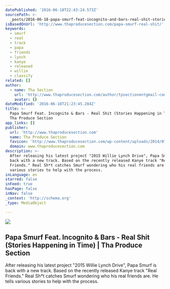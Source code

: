 ```yaml
---
datePublished: '2016-06-18T22:43:24.573Z'
sourcePath: >-
  _posts/2016-06-18-papa-smurf-feat-incognito-and-bars-real-shit-stories-happe.md
isBasedOnUrl: 'http://www.thaproducesection.com/papa-smurf-real-shit/'
keywords:
  - smurf
  - real
  - track
  - papa
  - friends
  - lynch
  - kanye
  - released
  - willie
  - classify
related: []
author:
  - name: Tha Section
    url: 'http://www.thaproducesection.com/author/tpsectionentgmail-com/'
    avatar: {}
dateModified: '2016-06-18T21:23:45.284Z'
title: >-
  Papa Smurf Feat. Incognito & Bars - Real Shit (Stories Happening in Time) |
  Tha Produce Section
app_links: []
publisher:
  url: 'http://www.thaproducesection.com'
  name: Tha Produce Section
  favicon: 'http://www.thaproducesection.com/wp-content/uploads/2014/07/favicon.ico'
  domain: www.thaproducesection.com
description: >-
  After releasing his latest project "2015 Willie Lynch Drive", Papa Smurf is
  back with a new track. Based on the recently released Kanye track "Real
  Friends." Real Sh*t catches Smurf wondering who his real friends are. He tells
  various stories to help with the process.
inLanguage: en
starred: false
inFeed: true
hasPage: false
inNav: false
_context: 'http://schema.org'
_type: MediaObject

---
```

<article style=""><img src="https://imgflo.herokuapp.com/graph/vahj1ThiexotieMo/8c48728dff86969325a3089620534b14/noop.jpg?input=http%3A%2F%2Fwww.thaproducesection.com%2Fwp-content%2Fuploads%2F2016%2F01%2Fa2c6c7ea-f053-48b5-8f1f-56feb6c8b031.jpg" /><h1>Papa Smurf Feat. Incognito &amp; Bars - Real Shit (Stories Happening in Time) | Tha Produce Section</h1><p>After releasing his latest project "2015 Willie Lynch Drive", Papa Smurf is back with a new track. Based on the recently released Kanye track "Real Friends." Real Sh*t catches Smurf wondering who his real friends are. He tells various stories to help with the process.</p></article>